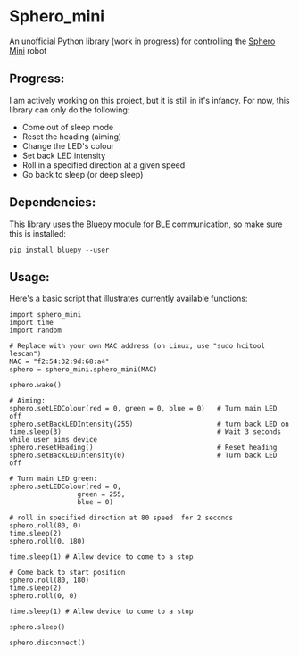 # Sphero_mini
An unofficial Python library (work in progress) for controlling the [Sphero Mini](https://www.sphero.com/sphero-mini) robot

## Progress:
I am actively working on this project, but it is still in it's infancy. For now, this library can only do the following:
* Come out of sleep mode
* Reset the heading (aiming)
* Change the LED's colour
* Set back LED intensity
* Roll in a specified direction at a given speed
* Go back to sleep (or deep sleep)

## Dependencies:
This library uses the Bluepy module for BLE communication, so make sure this is installed:

    pip install bluepy --user
    
## Usage:
Here's a basic script that illustrates currently available functions:

    import sphero_mini
    import time
    import random

    # Replace with your own MAC address (on Linux, use "sudo hcitool lescan")
    MAC = "f2:54:32:9d:68:a4"
    sphero = sphero_mini.sphero_mini(MAC)

    sphero.wake()

    # Aiming:
    sphero.setLEDColour(red = 0, green = 0, blue = 0)   # Turn main LED off
    sphero.setBackLEDIntensity(255)                     # turn back LED on
    time.sleep(3)                                       # Wait 3 seconds while user aims device
    sphero.resetHeading()                               # Reset heading
    sphero.setBackLEDIntensity(0)                       # Turn back LED off

    # Turn main LED green:
    sphero.setLEDColour(red = 0,
                     green = 255,
                     blue = 0)

    # roll in specified direction at 80 speed  for 2 seconds
    sphero.roll(80, 0)
    time.sleep(2)
    sphero.roll(0, 180)

    time.sleep(1) # Allow device to come to a stop

    # Come back to start position
    sphero.roll(80, 180)
    time.sleep(2)
    sphero.roll(0, 0)

    time.sleep(1) # Allow device to come to a stop

    sphero.sleep()

    sphero.disconnect()
